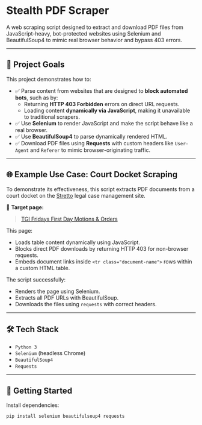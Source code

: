 # Stealth PDF Scraper

A web scraping script designed to extract and download PDF files from JavaScript-heavy, bot-protected websites using Selenium and BeautifulSoup4 to mimic real browser behavior and bypass 403 errors.

---

## 🎯 Project Goals

This project demonstrates how to:

- ✅ Parse content from websites that are designed to **block automated bots**, such as by:
  - Returning **HTTP 403 Forbidden** errors on direct URL requests.
  - Loading content **dynamically via JavaScript**, making it unavailable to traditional scrapers.
- ✅ Use **Selenium** to render JavaScript and make the script behave like a real browser.
- ✅ Use **BeautifulSoup4** to parse dynamically rendered HTML.
- ✅ Download PDF files using **Requests** with custom headers like `User-Agent` and `Referer` to mimic browser-originating traffic.

---

## 🌐 Example Use Case: Court Docket Scraping

To demonstrate its effectiveness, this script extracts PDF documents from a court docket on the [Stretto](https://cases.stretto.com/) legal case management site.

📄 **Target page:**

> [TGI Fridays First Day Motions & Orders](https://cases.stretto.com/TGIFridays/court-docket/court-docket-category/2401-first-day-motions-orders/)

This page:
- Loads table content dynamically using JavaScript.
- Blocks direct PDF downloads by returning HTTP 403 for non-browser requests.
- Embeds document links inside `<tr class="document-name">` rows within a custom HTML table.

The script successfully:
- Renders the page using Selenium.
- Extracts all PDF URLs with BeautifulSoup.
- Downloads the files using `requests` with correct headers.

---

## 🛠 Tech Stack

- `Python 3`
- `Selenium` (headless Chrome)
- `BeautifulSoup4`
- `Requests`

---

## 🚀 Getting Started

Install dependencies:

```bash
pip install selenium beautifulsoup4 requests
